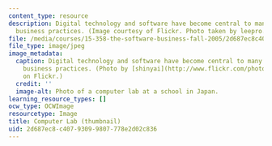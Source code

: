 ```yaml
---
content_type: resource
description: Digital technology and software have become central to many of today's
  business practices. (Image courtesy of Flickr. Photo taken by leepro.)
file: /media/courses/15-358-the-software-business-fall-2005/2d687ec8c40793099807778e2d02c836_15-358f05-th.jpg
file_type: image/jpeg
image_metadata:
  caption: Digital technology and software have become central to many of today's
    business practices. (Photo by [shinyai](http://www.flickr.com/photos/shinyai/278022940/)
    on Flickr.)
  credit: ''
  image-alt: Photo of a computer lab at a school in Japan.
learning_resource_types: []
ocw_type: OCWImage
resourcetype: Image
title: Computer Lab (thumbnail)
uid: 2d687ec8-c407-9309-9807-778e2d02c836
---
```

